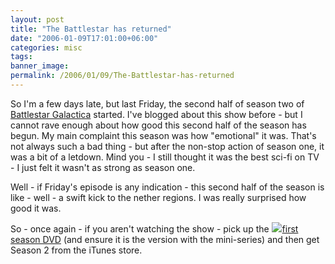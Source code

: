 ```yaml
---
layout: post
title: "The Battlestar has returned"
date: "2006-01-09T17:01:00+06:00"
categories: misc 
tags: 
banner_image: 
permalink: /2006/01/09/The-Battlestar-has-returned
---
```


So I'm a few days late, but last Friday, the second half of season two of <a href="http://www.scifi.com/battlestar/">Battlestar Galactica</a> started. I've blogged about this show before - but I cannot rave enough about how good this second half of the season has begun. My main complaint this season was how "emotional" it was. That's not always such a bad thing - but after the non-stop action of season one, it was a bit of a letdown. Mind you - I still thought it was the best sci-fi on TV - I just felt it wasn't as strong as season one.

Well - if Friday's episode is any indication - this second half of the season is like - well - a swift kick to the nether regions. I was really surprised how good it was. 

So - once again - if you aren't watching the show - pick up the <a href="http://www.amazon.com/exec/obidos/redirect?link_code=as2&path=ASIN/B000AJJNFE&tag=raymondcamd06-20&camp=1789&creative=9325"><img border="0" src="B000AJJNFE.01._AA_SCMZZZZZZZ_.jpg"><img src="http://www.assoc-amazon.com/e/ir?t=raymondcamden-20&l=as2&o=1&a=B000AJJNFE" width="1" height="1" border="0" alt="" style="border:none !important; margin:0px !important;" />first season DVD</a> (and ensure it is the version with the mini-series) and then get Season 2 from the iTunes store.
